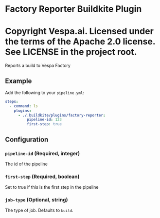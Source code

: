 # Factory Reporter Buildkite Plugin
# Copyright Vespa.ai. Licensed under the terms of the Apache 2.0 license. See LICENSE in the project root.

Reports a build to Vespa Factory

## Example

Add the following to your `pipeline.yml`:

```yml
steps:
  - command: ls
    plugins:
      - ./.buildkite/plugins/factory-reporter:
          pipeline-id: 123
          first-step: true
```

## Configuration

### `pipeline-id` (Required, integer)

The id of the pipeline

### `first-step` (Required, boolean)

Set to true if this is the first step in the pipeline

### `job-type` (Optional, string)

The type of job. Defaults to `build`.
